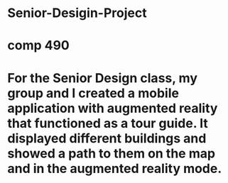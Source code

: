 # Senior-Desigin-Project
# comp 490
# For the Senior Design class, my group and I created a mobile application with augmented reality that functioned as a tour guide. It displayed different buildings and showed a path to them on the map and in the augmented reality mode. 

